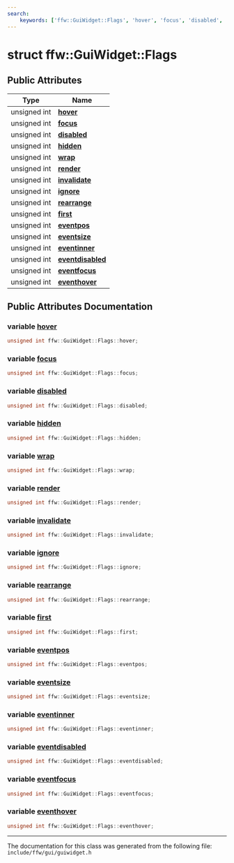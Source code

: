 ```yaml
---
search:
    keywords: ['ffw::GuiWidget::Flags', 'hover', 'focus', 'disabled', 'hidden', 'wrap', 'render', 'invalidate', 'ignore', 'rearrange', 'first', 'eventpos', 'eventsize', 'eventinner', 'eventdisabled', 'eventfocus', 'eventhover']
---
```


# struct ffw::GuiWidget::Flags

## Public Attributes

|Type|Name|
|-----|-----|
|unsigned int|[**hover**](structffw_1_1_gui_widget_1_1_flags.md#1a18a2ffcb4cb81c960078be8db3cdb30d)|
|unsigned int|[**focus**](structffw_1_1_gui_widget_1_1_flags.md#1a0c474d3ac344bef7d227be7aaa9f1397)|
|unsigned int|[**disabled**](structffw_1_1_gui_widget_1_1_flags.md#1af12ad11272d12f9175c9394a8aede867)|
|unsigned int|[**hidden**](structffw_1_1_gui_widget_1_1_flags.md#1a3f251c2553d31e896dd7f834ba3fc5d8)|
|unsigned int|[**wrap**](structffw_1_1_gui_widget_1_1_flags.md#1a4420615778bf0fc2e2640fce22451c9d)|
|unsigned int|[**render**](structffw_1_1_gui_widget_1_1_flags.md#1a64163d09a29efe177e04b0118995efb5)|
|unsigned int|[**invalidate**](structffw_1_1_gui_widget_1_1_flags.md#1af112bd88037a604409a82311b55ca0d3)|
|unsigned int|[**ignore**](structffw_1_1_gui_widget_1_1_flags.md#1a47309952fa7ec2016eeecb1be9cc0dcb)|
|unsigned int|[**rearrange**](structffw_1_1_gui_widget_1_1_flags.md#1abfd4d8de695423e1b305c385aeaf4101)|
|unsigned int|[**first**](structffw_1_1_gui_widget_1_1_flags.md#1a9afdc7489f0aa47bc55af5aed61651f9)|
|unsigned int|[**eventpos**](structffw_1_1_gui_widget_1_1_flags.md#1a0f004b0f84b0cdce38bb6d035517eebc)|
|unsigned int|[**eventsize**](structffw_1_1_gui_widget_1_1_flags.md#1a6fd94841d60c0801f80c163b42e3168c)|
|unsigned int|[**eventinner**](structffw_1_1_gui_widget_1_1_flags.md#1aa16bb44cfc97a44d37a1f462d6895d23)|
|unsigned int|[**eventdisabled**](structffw_1_1_gui_widget_1_1_flags.md#1afb3bda6cc5824daa1e2df63e7aa9d78d)|
|unsigned int|[**eventfocus**](structffw_1_1_gui_widget_1_1_flags.md#1ace4c21dd80070e9a2d3cdc3519e79306)|
|unsigned int|[**eventhover**](structffw_1_1_gui_widget_1_1_flags.md#1a6d01aecd2fcc6119a624d19550397404)|


## Public Attributes Documentation

### variable <a id="1a18a2ffcb4cb81c960078be8db3cdb30d" href="#1a18a2ffcb4cb81c960078be8db3cdb30d">hover</a>

```cpp
unsigned int ffw::GuiWidget::Flags::hover;
```



### variable <a id="1a0c474d3ac344bef7d227be7aaa9f1397" href="#1a0c474d3ac344bef7d227be7aaa9f1397">focus</a>

```cpp
unsigned int ffw::GuiWidget::Flags::focus;
```



### variable <a id="1af12ad11272d12f9175c9394a8aede867" href="#1af12ad11272d12f9175c9394a8aede867">disabled</a>

```cpp
unsigned int ffw::GuiWidget::Flags::disabled;
```



### variable <a id="1a3f251c2553d31e896dd7f834ba3fc5d8" href="#1a3f251c2553d31e896dd7f834ba3fc5d8">hidden</a>

```cpp
unsigned int ffw::GuiWidget::Flags::hidden;
```



### variable <a id="1a4420615778bf0fc2e2640fce22451c9d" href="#1a4420615778bf0fc2e2640fce22451c9d">wrap</a>

```cpp
unsigned int ffw::GuiWidget::Flags::wrap;
```



### variable <a id="1a64163d09a29efe177e04b0118995efb5" href="#1a64163d09a29efe177e04b0118995efb5">render</a>

```cpp
unsigned int ffw::GuiWidget::Flags::render;
```



### variable <a id="1af112bd88037a604409a82311b55ca0d3" href="#1af112bd88037a604409a82311b55ca0d3">invalidate</a>

```cpp
unsigned int ffw::GuiWidget::Flags::invalidate;
```



### variable <a id="1a47309952fa7ec2016eeecb1be9cc0dcb" href="#1a47309952fa7ec2016eeecb1be9cc0dcb">ignore</a>

```cpp
unsigned int ffw::GuiWidget::Flags::ignore;
```



### variable <a id="1abfd4d8de695423e1b305c385aeaf4101" href="#1abfd4d8de695423e1b305c385aeaf4101">rearrange</a>

```cpp
unsigned int ffw::GuiWidget::Flags::rearrange;
```



### variable <a id="1a9afdc7489f0aa47bc55af5aed61651f9" href="#1a9afdc7489f0aa47bc55af5aed61651f9">first</a>

```cpp
unsigned int ffw::GuiWidget::Flags::first;
```



### variable <a id="1a0f004b0f84b0cdce38bb6d035517eebc" href="#1a0f004b0f84b0cdce38bb6d035517eebc">eventpos</a>

```cpp
unsigned int ffw::GuiWidget::Flags::eventpos;
```



### variable <a id="1a6fd94841d60c0801f80c163b42e3168c" href="#1a6fd94841d60c0801f80c163b42e3168c">eventsize</a>

```cpp
unsigned int ffw::GuiWidget::Flags::eventsize;
```



### variable <a id="1aa16bb44cfc97a44d37a1f462d6895d23" href="#1aa16bb44cfc97a44d37a1f462d6895d23">eventinner</a>

```cpp
unsigned int ffw::GuiWidget::Flags::eventinner;
```



### variable <a id="1afb3bda6cc5824daa1e2df63e7aa9d78d" href="#1afb3bda6cc5824daa1e2df63e7aa9d78d">eventdisabled</a>

```cpp
unsigned int ffw::GuiWidget::Flags::eventdisabled;
```



### variable <a id="1ace4c21dd80070e9a2d3cdc3519e79306" href="#1ace4c21dd80070e9a2d3cdc3519e79306">eventfocus</a>

```cpp
unsigned int ffw::GuiWidget::Flags::eventfocus;
```



### variable <a id="1a6d01aecd2fcc6119a624d19550397404" href="#1a6d01aecd2fcc6119a624d19550397404">eventhover</a>

```cpp
unsigned int ffw::GuiWidget::Flags::eventhover;
```





----------------------------------------
The documentation for this class was generated from the following file: `include/ffw/gui/guiwidget.h`
